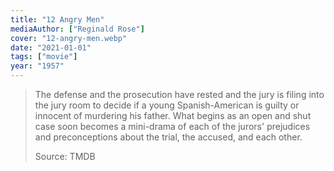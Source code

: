 ```yaml
---
title: "12 Angry Men"
mediaAuthor: ["Reginald Rose"]
cover: "12-angry-men.webp"
date: "2021-01-01"
tags: ["movie"]
year: "1957"
---
```


> The defense and the prosecution have rested and the jury is filing into the jury room to decide if a young Spanish-American is guilty or innocent of murdering his father. What begins as an open and shut case soon becomes a mini-drama of each of the jurors' prejudices and preconceptions about the trial, the accused, and each other.
>
> Source: TMDB
